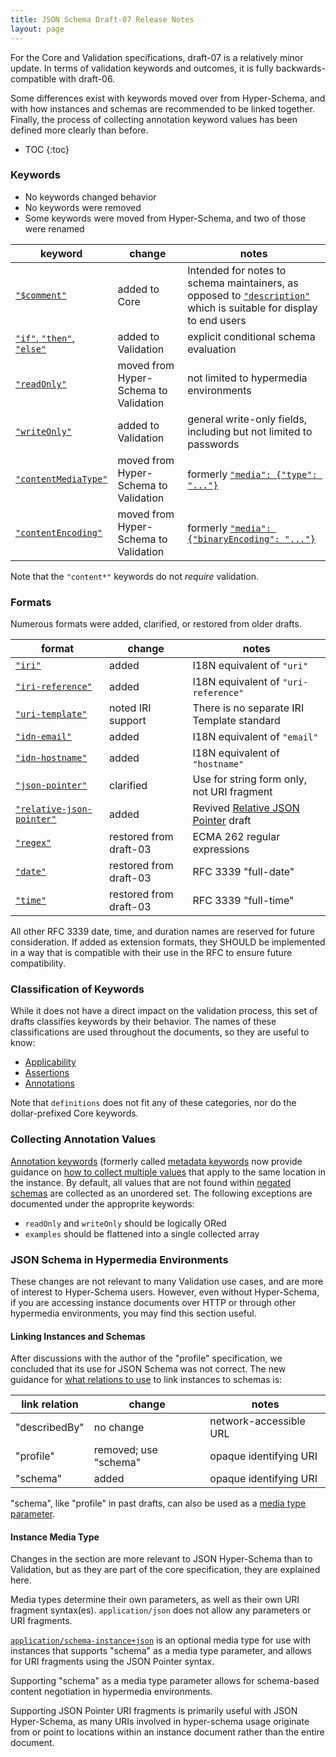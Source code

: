 ```yaml
---
title: JSON Schema Draft-07 Release Notes
layout: page
---
```


For the Core and Validation specifications, draft-07 is a relatively
minor update.  In terms of validation keywords and outcomes, it is fully
backwards-compatible with draft-06.

Some differences exist with keywords moved over from Hyper-Schema, and with
how instances and schemas are recommended to be linked together.  Finally,
the process of collecting annotation keyword values has been defined
more clearly than before.

* TOC
{:toc}

### Keywords

* No keywords changed behavior
* No keywords were removed
* Some keywords were moved from Hyper-Schema, and two of those were renamed

keyword | change | notes
---- | ---- | ----
[`"$comment"`](json-schema-core.html#rfc.section.10) | added to Core | Intended for notes to schema maintainers, as opposed to [`"description"`](json-schema-validation.html#rfc.section.10.1) which is suitable for display to end users
[`"if"`, `"then"`, `"else"`](json-schema-validation.html#rfc.section.6.6) | added to Validation | explicit conditional schema evaluation 
[`"readOnly"`](json-schema-validation.html#rfc.section.10.3) | moved from Hyper-Schema to Validation | not limited to hypermedia environments
[`"writeOnly"`](json-schema-validation.html#rfc.section.10.3) | added to Validation | general write-only fields, including but not limited to passwords
[`"contentMediaType"`](json-schema-validation.html#rfc.section.8) | moved from Hyper-Schema to Validation | formerly [`"media": {"type": "..."}`](../draft-06/json-schema-hypermedia.html#rfc.section.5.3)
[`"contentEncoding"`](json-schema-validation.html#rfc.section.8)  | moved from Hyper-Schema to Validation | formerly [`"media": {"binaryEncoding": "..."}`](../draft-06/json-schema-hypermedia.html#rfc.section.5.3)

Note that the `"content*"` keywords do not _require_ validation.

### Formats

Numerous formats were added, clarified, or restored from older drafts.

format | change | notes
---- | ---- | ----
[`"iri"`](json-schema-validation.html#rfc.section.7.3.5) | added | I18N equivalent of `"uri"`
[`"iri-reference"`](json-schema-validation.html#rfc.section.7.3.5) | added | I18N equivalent of `"uri-reference"`
[`"uri-template"`](json-schema-validation.html#rfc.section.7.3.6) | noted IRI support | There is no separate IRI Template standard
[`"idn-email"`](json-schema-validation.html#rfc.section.7.3.2) | added | I18N equivalent of `"email"`
[`"idn-hostname"`](json-schema-validation.html#rfc.section.7.3.3) | added | I18N equivalent of `"hostname"`
[`"json-pointer"`](json-schema-validation.html#rfc.section.7.3.7) | clarified | Use for string form only, not URI fragment
[`"relative-json-pointer"`](json-schema-validation.html#rfc.section.7.3.7) | added | Revived [Relative JSON Pointer](relative-json-pointer.html) draft
[`"regex"`](json-schema-validation.html#rfc.section.7.3.8) | restored from draft-03 | ECMA 262 regular expressions
[`"date"`](json-schema-validation.html#rfc.section.7.3.1) | restored from draft-03 | RFC 3339 "full-date"
[`"time"`](json-schema-validation.html#rfc.section.7.3.1) | restored from draft-03 | RFC 3339 "full-time"

All other RFC 3339 date, time, and duration names are reserved for future
consideration.  If added as extension formats, they SHOULD be implemented
in a way that is compatible with their use in the RFC to ensure future
compatibility.

### Classification of Keywords

While it does not have a direct impact on the validation process, this set
of drafts classifies keywords by their behavior.  The names of these
classifications are used throughout the documents, so they are useful
to know:

* [Applicability](json-schema-validation.html#rfc.section.3.1)
* [Assertions](json-schema-validation.html#rfc.section.3.2)
* [Annotations](json-schema-validation.html#rfc.section.3.3)

Note that `definitions` does not fit any of these categories, nor do the
dollar-prefixed Core keywords.

### Collecting Annotation Values

[Annotation keywords](json-schema-validation.html#rfc.section.10) (formerly
called [metadata keywords](../draft-06/json-schema-validation.html#rfc.section.7)
now provide guidance on
[how to collect multiple values](json-schema-validation.html#rfc.section.3.3)
that apply to the same location in the instance.  By default, all values
that are not found within
[negated schemas](json-schema-validation.html#rfc.section.3.3.1) are collected
as an unordered set.  The following exceptions are documented under the
approprite keywords:

* `readOnly` and `writeOnly` should be logically ORed
* `examples` should be flattened into a single collected array

### JSON Schema in Hypermedia Environments

These changes are not relevant to many Validation use cases, and are more
of interest to Hyper-Schema users.  However, even without Hyper-Schema,
if you are accessing instance documents over HTTP or through other hypermedia
environments, you may find this section useful.

#### Linking Instances and Schemas

After discussions with the author of the "profile" specification, we concluded
that its use for JSON Schema was not correct.  The new guidance for
[what relations to use](json-schema-core.html#rfc.section.11.1)
to link instances to schemas is:

link relation | change | notes
---- | ---- | ----
"describedBy" | no change | network-accessible URL
"profile" | removed; use "schema" | opaque identifying URI
"schema" | added | opaque identifying URI

"schema", like "profile" in past drafts, can also be used as a
[media type parameter](json-schema-core.html#rfc.section.11.2).

#### Instance Media Type

Changes in the section are more relevant to JSON Hyper-Schema than to
Validation, but as they are part of the core specification, they are
explained here.

Media types determine their own parameters, as well as their own
URI fragment syntax(es).  `application/json` does not allow any parameters
or URI fragments.

[`application/schema-instance+json`](json-schema-core.html#rfc.section.4.2.2)
 is an optional media type for use with instances that supports "schema"
as a media type parameter, and allows for URI fragments using the JSON Pointer
syntax.

Supporting "schema" as a media type parameter allows for
schema-based content negotiation in hypermedia environments.

Supporting JSON Pointer URI fragments is primarily useful with JSON Hyper-Schema,
as many URIs involved in hyper-schema usage originate from or point to
locations within an instance document rather than the entire document.
